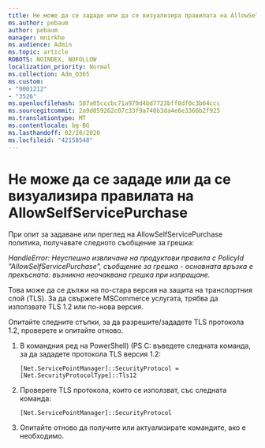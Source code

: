 ```yaml
---
title: Не може да се зададе или да се визуализира правилата на AllowSelfServicePurchase
ms.author: pebaum
author: pebaum
manager: mnirkhe
ms.audience: Admin
ms.topic: article
ROBOTS: NOINDEX, NOFOLLOW
localization_priority: Normal
ms.collection: Adm_O365
ms.custom:
- "9001212"
- "3526"
ms.openlocfilehash: 587a05cccbc71a970d4bd7723bff0df0c3b64ccc
ms.sourcegitcommit: 2a9d059262c07c33f9a740b3da4e6e3366b2f925
ms.translationtype: MT
ms.contentlocale: bg-BG
ms.lasthandoff: 02/20/2020
ms.locfileid: "42158548"
---
```

# <a name="unable-to-set-or-view-the-allowselfservicepurchase-policy"></a>Не може да се зададе или да се визуализира правилата на AllowSelfServicePurchase

При опит за задаване или преглед на AllowSelfServicePurchase политика, получавате следното съобщение за грешка:

*HandleError: Неуспешно извличане на продуктови правила с PolicyId "AllowSelfServicePurchase", съобщение за грешка - основната връзка е прекъсната: възникна неочаквана грешка при изпращане.*

Това може да се дължи на по-стара версия на защита на транспортния слой (TLS). За да свържете MSCommerce услугата, трябва да използвате TLS 1.2 или по-нова версия.  

Опитайте следните стъпки, за да разрешите/зададете TLS протокола 1.2, проверете и опитайте отново.
 1. В командния ред на PowerShell\) (PS C: въведете следната команда, за да зададете протокола TLS версия 1.2:

    `[Net.ServicePointManager]::SecurityProtocol = [Net.SecurityProtocolType]::Tls12`

2. Проверете TLS протокола, които се използват, със следната команда:

    `[Net.ServicePointManager]::SecurityProtocol` 

3. Опитайте отново да получите или актуализирате командите, ако е необходимо.

